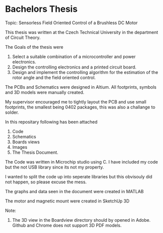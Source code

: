 # Bachelors Thesis

Topic: Sensorless Field Oriented Control of a Brushless DC Motor

This thesis was written at the Czech Technical University in the department of Circuit Theory.

The Goals of the thesis were

1. Select a suitable combination of a microcontroller and power electronics.
2. Design the controlling electronics and a printed circuit board.
3. Design and implement the controlling algorithm for the estimation of the rotor angle and the field oriented control.

The PCBs and Schematics were designed in Altium. All footprints, symbols and 3D models were manually created.

My supervisor encouraged me to tightly layout the PCB and use small footprints, the smallest being 0402 packages, this was also a challange to solder.

In this repositary following has been attached

1. Code
2. Schematics
3. Boards views
4. Images
5. The Thesis Document.

The Code was written in Microchip studio using C. I have included my code but the not USB library since its not my property.
 
I wanted to split the code up into seperate libraries but this obvisouly did not happen, so please excuse the mess.

The graphs and data seen in the document were created in MATLAB

The motor and magnetic mount were created in SketchUp 3D

Note:
1. The 3D view in the Boardview directory should by opened in Adobe. Github and Chrome does not support 3D PDF models.



